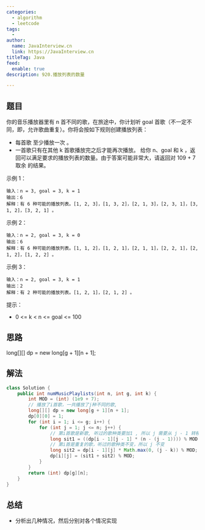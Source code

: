 ```yaml
---
categories:
  - algorithm
  - leetcode
tags:
  - 
author: 
  name: JavaInterview.cn
  link: https://JavaInterview.cn
titleTag: Java
feed:
  enable: true
description: 920.播放列表的数量

---
```


## 题目

你的音乐播放器里有 n 首不同的歌，在旅途中，你计划听 goal 首歌（不一定不同，即，允许歌曲重复）。你将会按如下规则创建播放列表：

* 每首歌 至少播放一次 。
* 一首歌只有在其他 k 首歌播放完之后才能再次播放。
给你 n、goal 和 k ，返回可以满足要求的播放列表的数量。由于答案可能非常大，请返回对 109 + 7 取余 的结果。


示例 1：

    输入：n = 3, goal = 3, k = 1
    输出：6
    解释：有 6 种可能的播放列表。[1, 2, 3]，[1, 3, 2]，[2, 1, 3]，[2, 3, 1]，[3, 1, 2]，[3, 2, 1] 。
示例 2：

    输入：n = 2, goal = 3, k = 0
    输出：6
    解释：有 6 种可能的播放列表。[1, 1, 2]，[1, 2, 1]，[2, 1, 1]，[2, 2, 1]，[2, 1, 2]，[1, 2, 2] 。
示例 3：

    输入：n = 2, goal = 3, k = 1
    输出：2
    解释：有 2 种可能的播放列表。[1, 2, 1]，[2, 1, 2] 。


提示：

* 0 <= k < n <= goal <= 100

## 思路

long[][] dp = new long[g + 1][n + 1];

## 解法
```java
class Solution {
    public int numMusicPlaylists(int n, int g, int k) {
        int MOD = (int) (1e9 + 7);
        // 播放了i首歌，一共播放了j种不同的歌,
        long[][] dp = new long[g + 1][n + 1];
        dp[0][0] = 1;
        for (int i = 1; i <= g; i++) {
            for (int j = 1; j <= n; j++) {
                // 第i首歌是新歌, 听过的歌种类要加1 , 所以 j 需要从 j - 1 转移过来
                long sit1 = ((dp[i - 1][j - 1] * (n - (j - 1)))) % MOD;
                // 第i首是重复的歌，听过的歌种类不变，所以 j 不变
                long sit2 = dp[i - 1][j] * Math.max(0, (j - k)) % MOD;
                dp[i][j] = (sit1 + sit2) % MOD;
            }
        }
        return (int) dp[g][n];
    }
}
```

## 总结

- 分析出几种情况，然后分别对各个情况实现 
